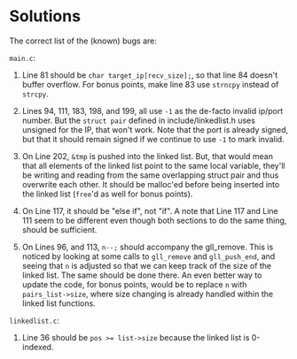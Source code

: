 # Solutions

The correct list of the (known) bugs are:

`main.c`:

1) Line 81 should be `char target_ip[recv_size];`, so that line 84 doesn't buffer overflow. For bonus points, make line 83 use `strncpy` instead of `strcpy`.

2) Lines 94, 111, 183, 198, and 199, all use `-1` as the de-facto invalid ip/port number. But the `struct pair` defined in include/linkedlist.h uses unsigned for the IP, that won't work. Note that the port is already signed, but that it should remain signed if we continue to use `-1` to mark invalid.

3) On Line 202, `&tmp` is pushed into the linked list. But, that would mean that all elements of the linked list point to the same local variable, they'll be writing and reading from the same overlapping struct pair and thus overwrite each other. It should be malloc'ed before being inserted into the linked list (`free`'d as well for bonus points).

4) On Line 117, it should be "else if", not "if". A note that Line 117 and Line 111 seem to be different even though both sections to do the same thing, should be sufficient.

5) On Lines 96, and 113, `n--;` should accompany the gll_remove. This is noticed by looking at some calls to `gll_remove` and `gll_push_end`, and seeing that `n` is adjusted so that we can keep track of the size of the linked list. The same should be done there. An even better way to update the code, for bonus points, would be to replace `n` with `pairs_list->size`, where size changing is already handled within the linked list functions.

`linkedlist.c`:

1) Line 36 should be `pos >= list->size` because the linked list is 0-indexed.